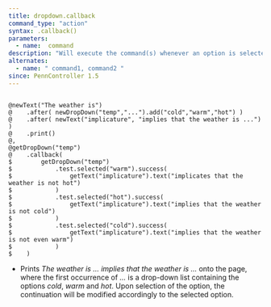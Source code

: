 ```yaml
---
title: dropdown.callback
command_type: "action"
syntax: .callback()
parameters:
  - name:  command 
description: "Will execute the command(s) whenever an option is selected from the drop-down list."
alternates:
  - name: " command1, command2 "
since: PennController 1.5
---
```


<!--more-->

<pre><code class="language-diff-javascript diff-highlight try-true">
@newText("The weather is")
@    .after( newDropDown("temp","...").add("cold","warm","hot") )
@    .after( newText("implicature", "implies that the weather is ...") )
@    .print()
@,
@getDropDown("temp")
@    .callback(
$        getDropDown("temp")
$            .test.selected("warm").success( 
$                getText("implicature").text("implicates that the weather is not hot") 
$            )
$            .test.selected("hot").success( 
$                getText("implicature").text("implies that the weather is not cold") 
$            )
$            .test.selected("cold").success( 
$                getText("implicature").text("implies that the weather is not even warm") 
$            )
$    )
</code></pre>

+ Prints *The weather is ... implies that the weather is ...* onto the page, where the first occurrence of *...* is a drop-down list containing the options *cold*, *warm* and *hot*. Upon selection of the option, the continuation will be modified accordingly to the selected option.		
